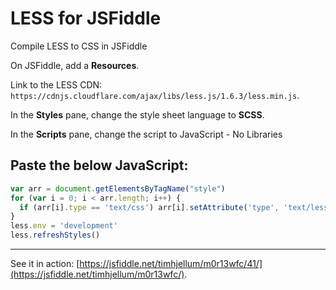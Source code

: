 # LESS for JSFiddle

Compile LESS to CSS in JSFiddle

On JSFiddle, add a **Resources**.

Link to the LESS CDN: `https://cdnjs.cloudflare.com/ajax/libs/less.js/1.6.3/less.min.js`.

In the **Styles** pane, change the style sheet language to **SCSS**.

In the **Scripts** pane, change the script to JavaScript - No Libraries

Paste the below JavaScript:
---
```javascript
var arr = document.getElementsByTagName("style")
for (var i = 0; i < arr.length; i++) {
  if (arr[i].type == 'text/css') arr[i].setAttribute('type', 'text/less')
}
less.env = 'development'
less.refreshStyles()
```
---
See it in action: [https://jsfiddle.net/timhjellum/m0r13wfc/41/](https://jsfiddle.net/timhjellum/m0r13wfc/).

